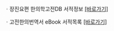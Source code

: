 ㆍ장진요편 한의학고전DB 서적정보 <a href="https://mediclassics.kr/books/67, target=_blank">[바로가기]</a>

ㆍ고전한의번역서 eBook 서적목록 <a href="https://info.mediclassics.kr/bookshelf/list/eBook/list, target=_blank">[바로가기]</a>
